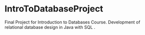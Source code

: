 # IntroToDatabaseProject
Final Project for Introduction to Databases Course. Development of relational database design in Java with SQL .
